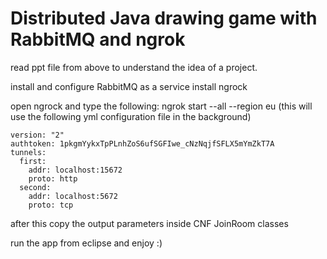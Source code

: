 # Distributed Java drawing game with RabbitMQ and ngrok 
read ppt file from above to understand the idea of a project.

install and configure RabbitMQ as a service
install ngrock

open ngrock and type the following: 
ngrok start --all --region eu   (this will use the following yml configuration file in the background)
```
version: "2"
authtoken: 1pkgmYykxTpPLnhZoS6ufSGFIwe_cNzNqjfSFLX5mYmZkT7A
tunnels:
  first:
    addr: localhost:15672
    proto: http   
  second:
    addr: localhost:5672
    proto: tcp
```
after this copy the output parameters inside CNF JoinRoom classes  

run the app from eclipse and enjoy :)

